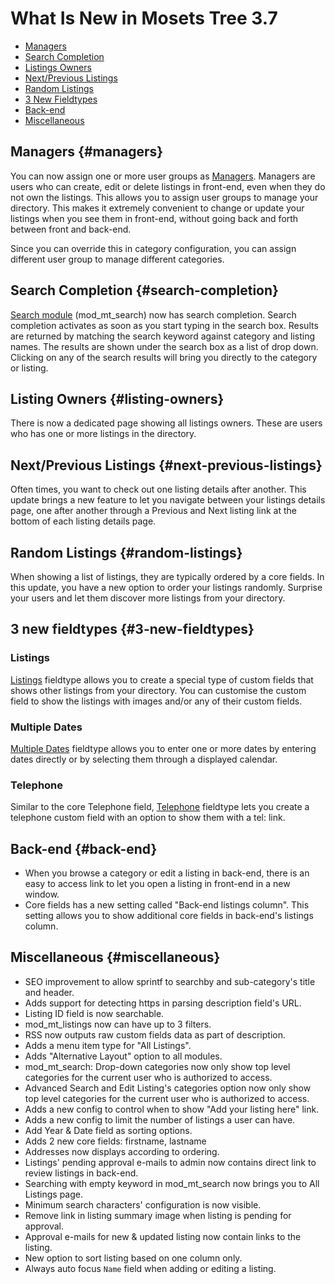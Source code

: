 # What Is New in Mosets Tree 3.7

- [Managers]({{version}}/what-is-new#managers)
- [Search Completion]({{version}}/what-is-new#search-completion)
- [Listings Owners]({{version}}/what-is-new#listing-owners)
- [Next/Previous Listings]({{version}}/what-is-new#next-previous-listings)
- [Random Listings]({{version}}/what-is-new#random-listings)
- [3 New Fieldtypes]({{version}}/what-is-new#3-new-fieldtypes)
- [Back-end]({{version}}/what-is-new#back-end)
- [Miscellaneous]({{version}}/what-is-new#miscellaneous)

## Managers {#managers}

You can now assign one or more user groups as [Managers]({{version}}/acl#managers). Managers are users who can create, edit or delete listings in front-end, even when they do not own the listings. This allows you to assign user groups to manage your directory. This makes it extremely convenient to change or update your listings when you see them in front-end, without going back and forth between front and back-end.

Since you can override this in category configuration, you can assign different user group to manage different categories.

## Search Completion {#search-completion}

[Search module]({{version}}/modules#mod-mt-search) (mod_mt_search) now has search completion. Search completion activates as soon as you start typing in the search box. Results are returned by matching the search keyword against category and listing names. The results are shown under the search box as a list of drop down. Clicking on any of the search results will bring you directly to the category or listing.

## Listing Owners {#listing-owners}

There is now a dedicated page showing all listings owners. These are users who has one or more listings in the directory.

## Next/Previous Listings {#next-previous-listings}

Often times, you want to check out one listing details after another. This update brings a new feature to let you navigate between your listings details page, one after another through a Previous and Next listing link at the bottom of each listing details page.

## Random Listings {#random-listings}

When showing a list of listings, they are typically ordered by a core fields. In this update, you have a new option to order your listings randomly. Surprise your users and let them discover more listings from your directory.

## 3 new fieldtypes {#3-new-fieldtypes}

### Listings

[Listings]({{version}}/fields#fieldtype-listings) fieldtype allows you to create a special type of custom fields that shows other listings from your directory. You can customise the custom field to show the listings with images and/or any of their custom fields.

### Multiple Dates

[Multiple Dates]({{version}}/fields#fieldtype-multipledates) fieldtype allows you to enter one or more dates by entering dates directly or by selecting them through a displayed calendar.

### Telephone

Similar to the core Telephone field, [Telephone]({{version}}/fields#fieldtype-telephone) fieldtype lets you create a telephone custom field with an option to show them with a tel: link.

## Back-end {#back-end}

- When you browse a category or edit a listing in back-end, there is an easy to access link to let you open a listing in front-end in a new window. 
- Core fields has a new setting called "Back-end listings column". This setting allows you to show additional core fields in back-end's listings column.

## Miscellaneous {#miscellaneous}

- SEO improvement to allow sprintf to searchby and sub-category's title and header.
- Adds support for detecting https in parsing description field's URL.
- Listing ID field is now searchable.
- mod_mt_listings now can have up to 3 filters.
- RSS now outputs raw custom fields data as part of description.
- Adds a menu item type for "All Listings".
- Adds "Alternative Layout" option to all modules.
- mod_mt_search: Drop-down categories now only show top level categories for the current user who is authorized to access.
- Advanced Search and Edit Listing's categories option now only show top level categories for the current user who is authorized to access.
- Adds a new config to control when to show "Add your listing here" link.
- Adds a new config to limit the number of listings a user can have.
- Add Year & Date field as sorting options.
- Adds 2 new core fields: firstname, lastname
- Addresses now displays according to ordering.
- Listings' pending approval e-mails to admin now contains direct link to review listings in back-end.
- Searching with empty keyword in mod_mt_search now brings you to All Listings page.
- Minimum search characters' configuration is now visible.
- Remove link in listing summary image when listing is pending for approval.
- Approval e-mails for new & updated listing now contain links to the listing.
- New option to sort listing based on one column only.
- Always auto focus `Name` field when adding or editing a listing.

